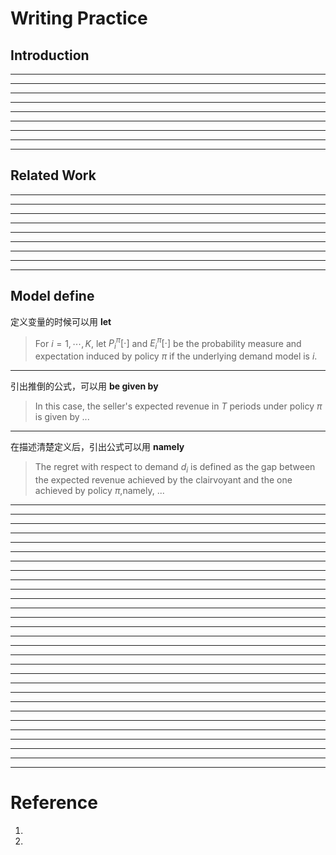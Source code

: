 # Writing Practice

## Introduction

---

---

---

---

---

---

---

---

---

## Related Work

---

---

---

---

---

---

---

---

---

## Model define
定义变量的时候可以用 **let**

> For $i=1,\cdots,K$, let $P_i^{\pi}[\cdot]$ and $E_i^{\pi}[\cdot]$ be the probability measure and expectation induced by policy $\pi$ if the underlying demand model is $i$.

---

引出推倒的公式，可以用 **be given by**

> In this case, the seller's expected revenue in $T$ periods under policy $\pi$ is given by ... 

---

在描述清楚定义后，引出公式可以用 **namely**

> The regret with respect to demand $d_i$ is defined as the gap between the expected revenue achieved by the clairvoyant and the one achieved by policy $\pi$,namely, ...

---

---

---

---

---

---

---

---

---

---

---

---

---

---

---

---

---

---

---

---

---

---

---

---

---

---

---

---

---

# Reference
1. 
2. 